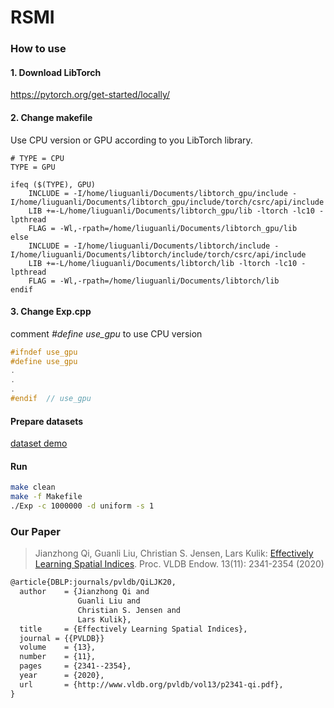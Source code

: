 # RSMI

###  How to use

#### 1. Download LibTorch
https://pytorch.org/get-started/locally/

#### 2. Change makefile

Use CPU version or GPU according to you LibTorch library.

```
# TYPE = CPU
TYPE = GPU

ifeq ($(TYPE), GPU)
	INCLUDE = -I/home/liuguanli/Documents/libtorch_gpu/include -I/home/liuguanli/Documents/libtorch_gpu/include/torch/csrc/api/include
	LIB +=-L/home/liuguanli/Documents/libtorch_gpu/lib -ltorch -lc10 -lpthread
	FLAG = -Wl,-rpath=/home/liuguanli/Documents/libtorch_gpu/lib
else
	INCLUDE = -I/home/liuguanli/Documents/libtorch/include -I/home/liuguanli/Documents/libtorch/include/torch/csrc/api/include
	LIB +=-L/home/liuguanli/Documents/libtorch/lib -ltorch -lc10 -lpthread
	FLAG = -Wl,-rpath=/home/liuguanli/Documents/libtorch/lib
endif
```
#### 3. Change Exp.cpp

comment *#define use_gpu* to use CPU version

```C++
#ifndef use_gpu
#define use_gpu
.
.
.
#endif  // use_gpu
```


#### Prepare datasets

[dataset demo](./datasets/uniform_10000_1_2_.csv)

#### Run

```bash
make clean
make -f Makefile
./Exp -c 1000000 -d uniform -s 1
```

### Our Paper

> Jianzhong Qi, Guanli Liu, Christian S. Jensen, Lars Kulik: [Effectively Learning Spatial Indices](http://www.vldb.org/pvldb/vol13/p2341-qi.pdf). Proc. VLDB Endow. 13(11): 2341-2354 (2020)

```tex
@article{DBLP:journals/pvldb/QiLJK20,
  author    = {Jianzhong Qi and
               Guanli Liu and
               Christian S. Jensen and
               Lars Kulik},
  title     = {Effectively Learning Spatial Indices},
  journal = {{PVLDB}}
  volume    = {13},
  number    = {11},
  pages     = {2341--2354},
  year      = {2020},
  url       = {http://www.vldb.org/pvldb/vol13/p2341-qi.pdf},
}
```

